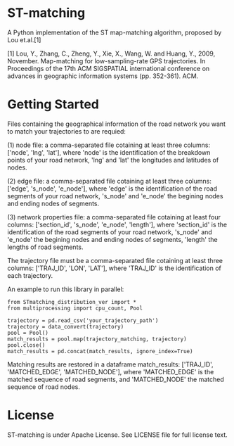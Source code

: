 # ST-matching
A Python implementation of the ST map-matching algorithm, proposed by Lou et.al.[1]

[1] Lou, Y., Zhang, C., Zheng, Y., Xie, X., Wang, W. and Huang, Y., 2009, November. Map-matching for low-sampling-rate GPS trajectories. In Proceedings of the 17th ACM SIGSPATIAL international conference on advances in geographic information systems (pp. 352-361). ACM.
# Getting Started

Files containing the geographical information of the road network you want to match your trajectories to are requied:

(1) node file: a comma-separated file cotaining at least three columns: ['node', 'lng', 'lat'], where 'node' is the identification of the breakdown points of your road network, 'lng' and 'lat' the longitudes and latitudes of nodes. 

(2) edge file: a comma-separated file cotaining at least three columns: ['edge', 's_node', 'e_node'], where 'edge' is the identification of the road segments of your road network, 's_node' and 'e_node' the begining nodes and ending nodes of segments.

(3) network properties file: a comma-separated file cotaining at least four columns: ['section_id', 's_node', 'e_node', 'length'], where 'section_id' is the identification of the road segments of your road network, 's_node' and 'e_node' the begining nodes and ending nodes of segments, 'length' the lengths of road segments.

The trajectory file must be a comma-separated file cotaining at least three columns: ['TRAJ_ID', 'LON', 'LAT'], where 'TRAJ_ID' is the identification of each trajectory.

An example to run this library in parallel:
```
from STmatching_distribution_ver import *
from multiprocessing import cpu_count, Pool

trajectory = pd.read_csv('your_trajectory_path')
trajectory = data_convert(trajectory)
pool = Pool()
match_results = pool.map(trajectory_matching, trajectory)
pool.close()
match_results = pd.concat(match_results, ignore_index=True)
```
Matching results are restored in a dataframe match_results: ['TRAJ_ID', 'MATCHED_EDGE', 'MATCHED_NODE'], where 'MATCHED_EDGE' is the matched sequence of road segments, and 'MATCHED_NODE' the matched sequence of road nodes.

# License
ST-matching is under Apache License. See LICENSE file for full license text.
